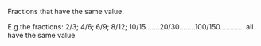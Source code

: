 Fractions that have the same value.

E.g.the fractions: 2/3; 4/6; 6/9; 8/12;
10/15.......20/30........100/150............ all have the same value
